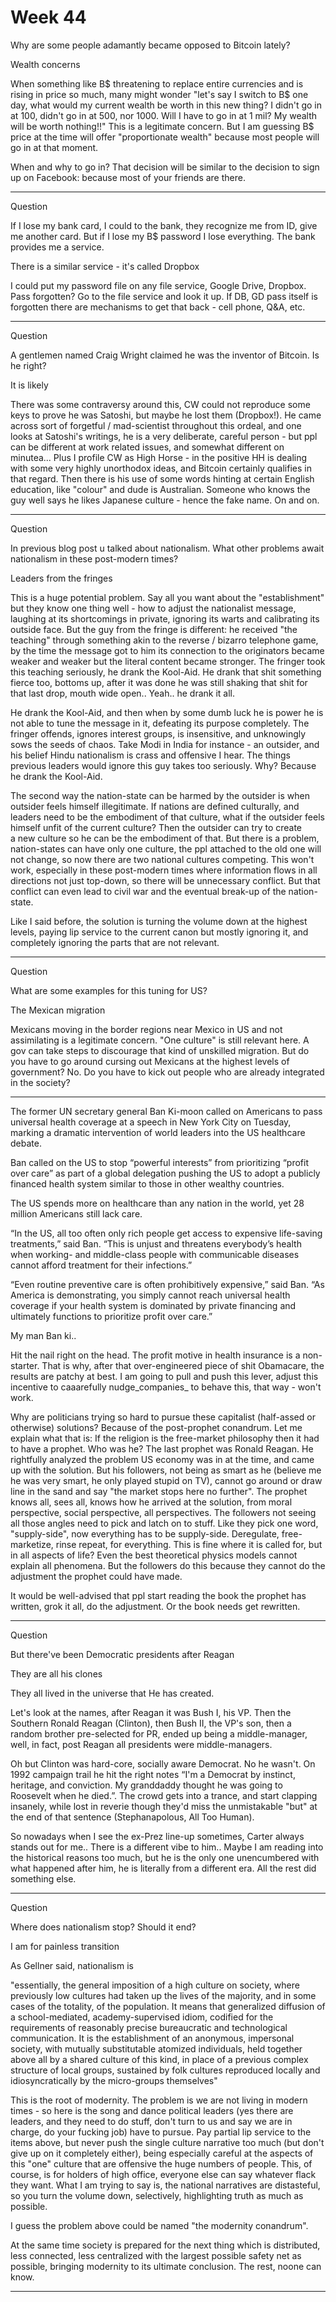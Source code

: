 # Week 44

Why are some people adamantly became opposed to Bitcoin lately?

Wealth concerns

When something like B$ threatening to replace entire currencies and is
rising in price so much, many might wonder "let's say I switch to B$
one day, what would my current wealth be worth in this new thing? I
didn't go in at 100, didn't go in at 500, nor 1000. Will I have to go
in at 1 mil? My wealth will be worth nothing!!" This is a legitimate
concern. But I am guessing B$ price at the time will offer
"proportionate wealth" because most people will go in at that moment.

When and why to go in? That decision will be similar to the decision
to sign up on Facebook: because most of your friends are there.

---

Question

If I lose my bank card, I could to the bank, they recognize me from
ID, give me another card. But if I lose my B$ password I lose
everything. The bank provides me a service.

There is a similar service - it's called Dropbox

I could put my password file on any file service, Google Drive,
Dropbox. Pass forgotten? Go to the file service and look it up. If DB,
GD pass itself is forgotten there are mechanisms to get that back -
cell phone, Q&A, etc.

---

Question

A gentlemen named Craig Wright claimed he was the inventor of
Bitcoin. Is he right?

It is likely

There was some contraversy around this, CW could not reproduce some
keys to prove he was Satoshi, but maybe he lost them (Dropbox!). He
came across sort of forgetful / mad-scientist throughout this ordeal,
and one looks at Satoshi's writings, he is a very deliberate, careful
person - but ppl can be different at work related issues, and somewhat
different on minutea... Plus I profile CW as High Horse - in the
positive HH is dealing with some very highly unorthodox ideas, and
Bitcoin certainly qualifies in that regard. Then there is his use of
some words hinting at certain English education, like "colour" and
dude is Australian. Someone who knows the guy well says he likes
Japanese culture - hence the fake name. On and on.

---

Question

In previous blog post u talked about nationalism. What other problems
await nationalism in these post-modern times?

Leaders from the fringes

This is a huge potential problem. Say all you want about the
"establishment" but they know one thing well - how to adjust the
nationalist message, laughing at its shortcomings in private, ignoring
its warts and calibrating its outside face. But the guy from the
fringe is different: he received "the teaching" through something akin
to the reverse / bizarro telephone game, by the time the message got
to him its connection to the originators became weaker and weaker but
the literal content became stronger. The fringer took this teaching
seriously, he drank the Kool-Aid. He drank that shit something fierce
too, bottoms up, after it was done he was still shaking that shit for
that last drop, mouth wide open.. Yeah.. he drank it all.

He drank the Kool-Aid, and then when by some dumb luck he is power he
is not able to tune the message in it, defeating its purpose
completely. The fringer offends, ignores interest groups, is
insensitive, and unknowingly sows the seeds of chaos. Take Modi in
India for instance - an outsider, and his belief Hindu nationalism is
crass and offensive I hear. The things previous leaders would ignore
this guy takes too seriously. Why? Because he drank the Kool-Aid.

The second way the nation-state can be harmed by the outsider is when
outsider feels himself illegitimate. If nations are defined
culturally, and leaders need to be the embodiment of that culture,
what if the outsider feels himself unfit of the current culture? Then
the outsider can try to create a new culture so he can be the
embodiment of that. But there is a problem, nation-states can have
only one culture, the ppl attached to the old one will not change, so
now there are two national cultures competing. This won't work,
especially in these post-modern times where information flows in all
directions not just top-down, so there will be unnecessary
conflict. But that conflict can even lead to civil war and the
eventual break-up of the nation-state.

Like I said before, the solution is turning the volume down at the
highest levels, paying lip service to the current canon but mostly
ignoring it, and completely ignoring the parts that are not relevant.

---

Question

What are some examples for this tuning for US?

The Mexican migration

Mexicans moving in the border regions near Mexico in US and not
assimilating is a legitimate concern. "One culture" is still relevant
here. A gov can take steps to discourage that kind of unskilled
migration. But do you have to go around cursing out Mexicans at the
highest levels of government? No. Do you have to kick out people who
are already integrated in the society?

---

The former UN secretary general Ban Ki-moon called on Americans to
pass universal health coverage at a speech in New York City on
Tuesday, marking a dramatic intervention of world leaders into the US
healthcare debate.

Ban called on the US to stop “powerful interests” from prioritizing
“profit over care” as part of a global delegation pushing the US to
adopt a publicly financed health system similar to those in other
wealthy countries.

The US spends more on healthcare than any nation in the world, yet 28
million Americans still lack care.

“In the US, all too often only rich people get access to expensive
life-saving treatments,” said Ban. “This is unjust and threatens
everybody’s health when working- and middle-class people with
communicable diseases cannot afford treatment for their infections.”

“Even routine preventive care is often prohibitively expensive,” said
Ban. “As America is demonstrating, you simply cannot reach universal
health coverage if your health system is dominated by private
financing and ultimately functions to prioritize profit over care.”

My man Ban ki.. 

Hit the nail right on the head. The profit motive in health insurance
is a non-starter. That is why, after that over-engineered piece of
shit Obamacare, the results are patchy at best. I am going to pull and
push this lever, adjust this incentive to caaarefully nudge_companies_
to behave this, that way - won't work.

Why are politicians trying so hard to pursue these capitalist
(half-assed or otherwise) solutions? Because of the post-prophet
conandrum. Let me explain what that is: If the religion is the
free-market philosophy then it had to have a prophet. Who was he? The
last prophet was Ronald Reagan. He rightfully analyzed the problem US
economy was in at the time, and came up with the solution. But his
followers, not being as smart as he (believe me he was very smart, he
only played stupid on TV), cannot go around or draw line in the sand
and say "the market stops here no further". The prophet knows all,
sees all, knows how he arrived at the solution, from moral
perspective, social perspective, all perspectives. The followers not
seeing all those angles need to pick and latch on to stuff. Like they
pick one word, "supply-side", now everything has to be
supply-side. Deregulate, free-marketize, rinse repeat, for
everything. This is fine where it is called for, but in all aspects of
life? Even the best theoretical physics models cannot explain all
phenomena. But the followers do this because they cannot do the
adjustment the prophet could have made. 

It would be well-advised that ppl start reading the book the prophet
has written, grok it all, do the adjustment. Or the book needs get
rewritten.

---

Question

But there've been Democratic presidents after Reagan

They are all his clones

They all lived in the universe that He has created.

Let's look at the names, after Reagan it was Bush I, his VP. Then the
Southern Ronald Reagan (Clinton), then Bush II, the VP's son, then a
random brother pre-selected for PR, ended up being a middle-manager,
well, in fact, post Reagan all presidents were middle-managers.

Oh but Clinton was hard-core, socially aware Democrat. No he
wasn't. On 1992 campaign trail he hit the right notes “I'm a Democrat
by instinct, heritage, and conviction. My granddaddy thought he was
going to Roosevelt when he died.”. The crowd gets into a trance, and
start clapping insanely, while lost in reverie though they'd miss the
unmistakable "but" at the end of that sentence (Stephanapolous, All
Too Human).

So nowadays when I see the ex-Prez line-up sometimes, Carter always
stands out for me.. There is a different vibe to him.. Maybe I am
reading into the historical reasons too much, but he is the only one
unencumbered with what happened after him, he is literally from a
different era. All the rest did something else.  

---

Question

Where does nationalism stop? Should it end? 

I am for painless transition

As Gellner said, nationalism is

"essentially, the general imposition of a high culture on society,
where previously low cultures had taken up the lives of the majority,
and in some cases of the totality, of the population. It means that
generalized diffusion of a school-mediated, academy-supervised idiom,
codified for the requirements of reasonably precise bureaucratic and
technological communication. It is the establishment of an anonymous,
impersonal society, with mutually substitutable atomized individuals,
held together above all by a shared culture of this kind, in place of
a previous complex structure of local groups, sustained by folk
cultures reproduced locally and idiosyncratically by the micro-groups
themselves"

This is the root of modernity. The problem is we are not living in
modern times - so here is the song and dance political leaders (yes
there are leaders, and they need to do stuff, don't turn to us and say
we are in charge, do your fucking job) have to pursue. Pay partial lip
service to the items above, but never push the single culture
narrative too much (but don't give up on it completely either), being
especially careful at the aspects of this "one" culture that are
offensive the huge numbers of people. This, of course, is for holders
of high office, everyone else can say whatever flack they want. What I
am trying to say is, the national narratives are distasteful, so you
turn the volume down, selectively, highlighting truth as much as
possible.

I guess the problem above could be named "the modernity conandrum".

At the same time society is prepared for the next thing which is
distributed, less connected, less centralized with the largest
possible safety net as possible, bringing modernity to its ultimate
conclusion. The rest, noone can know.

---

